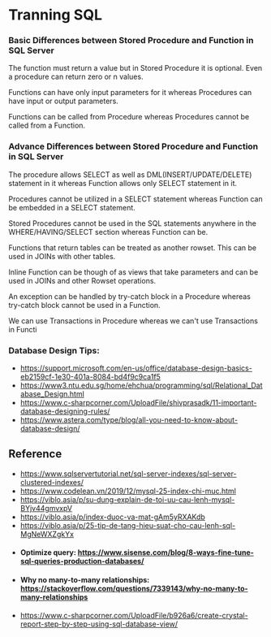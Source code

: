 # Tranning SQL
### Basic Differences between Stored Procedure and Function in SQL Server
The function must return a value but in Stored Procedure it is optional. Even a procedure can return zero or n values.

Functions can have only input parameters for it whereas Procedures can have input or output parameters.

Functions can be called from Procedure whereas Procedures cannot be called from a Function.

### Advance Differences between Stored Procedure and Function in SQL Server
The procedure allows SELECT as well as DML(INSERT/UPDATE/DELETE) statement in it whereas Function allows only SELECT statement in it.

Procedures cannot be utilized in a SELECT statement whereas Function can be embedded in a SELECT statement.

Stored Procedures cannot be used in the SQL statements anywhere in the WHERE/HAVING/SELECT section whereas Function can be.

Functions that return tables can be treated as another rowset. This can be used in JOINs with other tables.

Inline Function can be though of as views that take parameters and can be used in JOINs and other Rowset operations.

An exception can be handled by try-catch block in a Procedure whereas try-catch block cannot be used in a Function.

We can use Transactions in Procedure whereas we can't use Transactions in Functi
### Database Design Tips: 
 - https://support.microsoft.com/en-us/office/database-design-basics-eb2159cf-1e30-401a-8084-bd4f9c9ca1f5
 - https://www3.ntu.edu.sg/home/ehchua/programming/sql/Relational_Database_Design.html
 - https://www.c-sharpcorner.com/UploadFile/shivprasadk/11-important-database-designing-rules/
 - https://www.astera.com/type/blog/all-you-need-to-know-about-database-design/
## Reference 
 - https://www.sqlservertutorial.net/sql-server-indexes/sql-server-clustered-indexes/
 - https://www.codelean.vn/2019/12/mysql-25-index-chi-muc.html
 - https://viblo.asia/p/su-dung-explain-de-toi-uu-cau-lenh-mysql-BYjv44gmvxpV
 - https://viblo.asia/p/index-duoc-va-mat-gAm5yRXAKdb
 - https://viblo.asia/p/25-tip-de-tang-hieu-suat-cho-cau-lenh-sql-MgNeWXZgkYx
 - #### Optimize query:  https://www.sisense.com/blog/8-ways-fine-tune-sql-queries-production-databases/ 
 - #### Why no many-to-many relationships:  https://stackoverflow.com/questions/7339143/why-no-many-to-many-relationships
 - https://www.c-sharpcorner.com/UploadFile/b926a6/create-crystal-report-step-by-step-using-sql-database-view/
 
